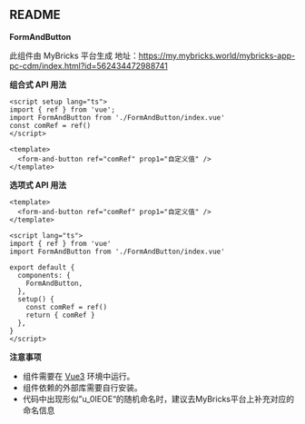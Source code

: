 ## README

**FormAndButton**

此组件由 MyBricks 平台生成
地址：https://my.mybricks.world/mybricks-app-pc-cdm/index.html?id=562434472988741

**组合式 API 用法**

```vue
<script setup lang="ts">
import { ref } from 'vue';
import FormAndButton from './FormAndButton/index.vue'
const comRef = ref()
</script>

<template>
  <form-and-button ref="comRef" prop1="自定义值" />
</template>
```

**选项式 API 用法**
```vue
<template>
  <form-and-button ref="comRef" prop1="自定义值" />
</template>

<script lang="ts">
import { ref } from 'vue'
import FormAndButton from './FormAndButton/index.vue'

export default {
  components: {
    FormAndButton,
  },
  setup() {
    const comRef = ref()
    return { comRef }
  },
}
</script>
```



**注意事项**

- 组件需要在 [Vue3](https://cn.vuejs.org/) 环境中运行。
- 组件依赖的外部库需要自行安装。
- 代码中出现形似”u_0IEOE“的随机命名时，建议去MyBricks平台上补充对应的命名信息

